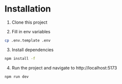 # Installation

1. Clone this project

2. Fill in env variables
```sh
cp .env.template .env
```

3. Install dependencies
```sh
npm install -f
```

4. Run the project and navigate to http://localhost:5173
```sh
npm run dev
```
